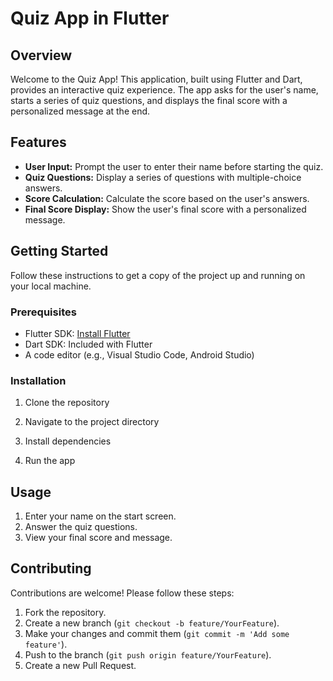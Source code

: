 # Quiz App in Flutter

## Overview

Welcome to the Quiz App! This application, built using Flutter and Dart, provides an interactive quiz experience. The app asks for the user's name, starts a series of quiz questions, and displays the final score with a personalized message at the end.

## Features

- **User Input:** Prompt the user to enter their name before starting the quiz.
- **Quiz Questions:** Display a series of questions with multiple-choice answers.
- **Score Calculation:** Calculate the score based on the user's answers.
- **Final Score Display:** Show the user's final score with a personalized message.

## Getting Started

Follow these instructions to get a copy of the project up and running on your local machine.

### Prerequisites

- Flutter SDK: [Install Flutter](https://flutter.dev/docs/get-started/install)
- Dart SDK: Included with Flutter
- A code editor (e.g., Visual Studio Code, Android Studio)

### Installation

1. Clone the repository

2. Navigate to the project directory

3. Install dependencies

4. Run the app


## Usage

1. Enter your name on the start screen.
2. Answer the quiz questions.
3. View your final score and message.

## Contributing

Contributions are welcome! Please follow these steps:

1. Fork the repository.
2. Create a new branch (`git checkout -b feature/YourFeature`).
3. Make your changes and commit them (`git commit -m 'Add some feature'`).
4. Push to the branch (`git push origin feature/YourFeature`).
5. Create a new Pull Request.


